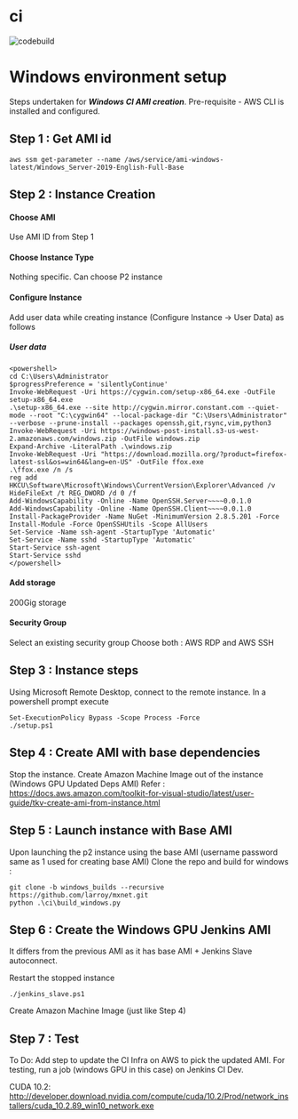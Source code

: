 # ci

![codebuild](https://codebuild.us-west-2.amazonaws.com/badges?uuid=eyJlbmNyeXB0ZWREYXRhIjoiR1B3bFJzMDhiZjF1czRiUG5zM0xIYkxaS3pPMFQxRXNDWURJcWhocmFmNWxHc1BJK1paWElqK3BkQ0JkbXZGYjd5K0cwWGxOYjh1RGFTMnRSUzVTU0pVPSIsIml2UGFyYW1ldGVyU3BlYyI6ImVGRnJLN2QrQzdhR1Q1a08iLCJtYXRlcmlhbFNldFNlcmlhbCI6MX0%3D&branch=master)


# Windows environment setup
Steps undertaken for **_Windows CI AMI creation_**.
Pre-requisite - AWS CLI is installed and configured.

## Step 1 : Get AMI id

```
aws ssm get-parameter --name /aws/service/ami-windows-latest/Windows_Server-2019-English-Full-Base
```
## Step 2 : Instance Creation
#### Choose AMI
Use AMI ID from Step 1

#### Choose Instance Type
Nothing specific. Can choose P2 instance

#### Configure Instance
Add user data while creating instance (Configure Instance -> User Data) as follows

##### User data

```
<powershell>
cd C:\Users\Administrator
$progressPreference = 'silentlyContinue'
Invoke-WebRequest -Uri https://cygwin.com/setup-x86_64.exe -OutFile setup-x86_64.exe
.\setup-x86_64.exe --site http://cygwin.mirror.constant.com --quiet-mode --root "C:\cygwin64" --local-package-dir "C:\Users\Administrator" --verbose --prune-install --packages openssh,git,rsync,vim,python3
Invoke-WebRequest -Uri https://windows-post-install.s3-us-west-2.amazonaws.com/windows.zip -OutFile windows.zip
Expand-Archive -LiteralPath .\windows.zip
Invoke-WebRequest -Uri "https://download.mozilla.org/?product=firefox-latest-ssl&os=win64&lang=en-US" -OutFile ffox.exe
.\ffox.exe /n /s
reg add HKCU\Software\Microsoft\Windows\CurrentVersion\Explorer\Advanced /v HideFileExt /t REG_DWORD /d 0 /f
Add-WindowsCapability -Online -Name OpenSSH.Server~~~~0.0.1.0
Add-WindowsCapability -Online -Name OpenSSH.Client~~~~0.0.1.0
Install-PackageProvider -Name NuGet -MinimumVersion 2.8.5.201 -Force
Install-Module -Force OpenSSHUtils -Scope AllUsers
Set-Service -Name ssh-agent -StartupType 'Automatic'
Set-Service -Name sshd -StartupType 'Automatic'
Start-Service ssh-agent
Start-Service sshd
</powershell>
```

#### Add storage
200Gig storage
#### Security Group
Select an existing security group
Choose both : AWS RDP and AWS SSH

## Step 3 : Instance steps
Using Microsoft Remote Desktop, connect to the remote instance.
In a powershell prompt execute

```
Set-ExecutionPolicy Bypass -Scope Process -Force
./setup.ps1
```

## Step 4 : Create AMI with base dependencies

Stop the instance.
Create Amazon Machine Image out of the instance (Windows GPU Updated Deps AMI)
Refer : https://docs.aws.amazon.com/toolkit-for-visual-studio/latest/user-guide/tkv-create-ami-from-instance.html

## Step 5 : Launch instance with Base AMI

Upon launching the p2 instance using the base AMI (username password same as 1 used for creating base AMI)
Clone the repo and build for windows :
```
git clone -b windows_builds --recursive https://github.com/larroy/mxnet.git
python .\ci\build_windows.py
```

## Step 6 : Create the Windows GPU Jenkins AMI
It differs from the previous AMI as it has base AMI + Jenkins Slave autoconnect.

Restart the stopped instance
```
./jenkins_slave.ps1
```
Create Amazon Machine Image (just like Step 4)

## Step 7 : Test
To Do: Add step to update the CI Infra on AWS to pick the updated AMI.
For testing, run a job (windows GPU in this case) on Jenkins CI Dev.

CUDA 10.2:
http://developer.download.nvidia.com/compute/cuda/10.2/Prod/network_installers/cuda_10.2.89_win10_network.exe
